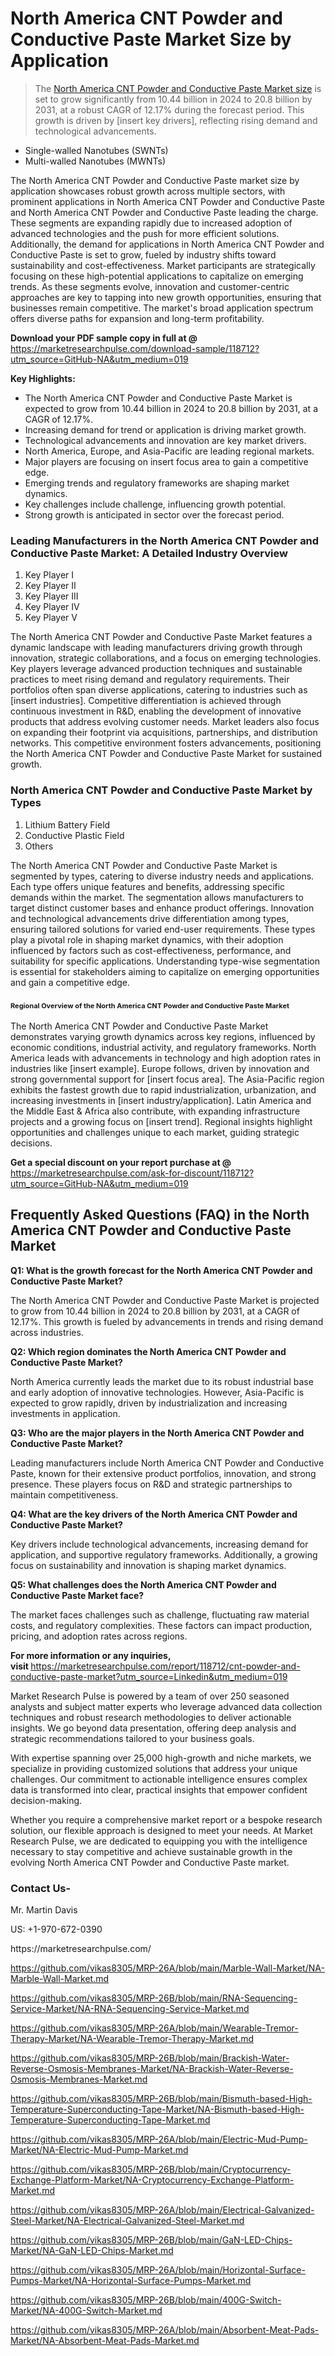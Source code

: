
<h1>North America CNT Powder and Conductive Paste Market&nbsp;Size by Application</h1><blockquote><p>The <a href="https://marketresearchpulse.com/download-sample/118712?utm_source=GitHub-NA&amp;utm_medium=019">North America CNT Powder and Conductive Paste Market size</a> is set to grow significantly from 10.44 billion in 2024 to 20.8 billion by 2031, at a robust CAGR of 12.17% during the forecast period. This growth is driven by [insert key drivers], reflecting rising demand and technological advancements.</p></blockquote><ul><li>Single-walled Nanotubes (SWNTs)<li> Multi-walled Nanotubes (MWNTs)</li></ul><p>The North America CNT Powder and Conductive Paste market size by application showcases robust growth across multiple sectors, with prominent applications in North America CNT Powder and Conductive Paste and North America CNT Powder and Conductive Paste leading the charge. These segments are expanding rapidly due to increased adoption of advanced technologies and the push for more efficient solutions. Additionally, the demand for applications in North America CNT Powder and Conductive Paste is set to grow, fueled by industry shifts toward sustainability and cost-effectiveness. Market participants are strategically focusing on these high-potential applications to capitalize on emerging trends. As these segments evolve, innovation and customer-centric approaches are key to tapping into new growth opportunities, ensuring that businesses remain competitive. The market's broad application spectrum offers diverse paths for expansion and long-term profitability.</p><p><strong>Download your PDF sample copy in full at @ </strong><a href="https://marketresearchpulse.com/download-sample/118712?utm_source=GitHub-NA&amp;utm_medium=019">https://marketresearchpulse.com/download-sample/118712?utm_source=GitHub-NA&amp;utm_medium=019</a></p><p><strong>Key Highlights: </strong></p><ul><li>The North America CNT Powder and Conductive Paste Market is expected to grow from 10.44 billion in 2024 to 20.8 billion by 2031, at a CAGR of 12.17%.</li><li>Increasing demand for trend or application is driving market growth.</li><li>Technological advancements and innovation are key market drivers.</li><li>North America, Europe, and Asia-Pacific are leading regional markets.</li><li>Major players are focusing on insert focus area to gain a competitive edge.</li><li>Emerging trends and regulatory frameworks are shaping market dynamics.</li><li>Key challenges include challenge, influencing growth potential.</li><li>Strong growth is anticipated in sector over the forecast period.</li></ul><h3>Leading Manufacturers in the North America CNT Powder and Conductive Paste Market: A Detailed Industry Overview</h3><ol><li>Key Player I</li><li>Key Player II</li><li>Key Player III</li><li>Key Player IV</li><li>Key Player V</li></ol><div class="flex max-w-full flex-col flex-grow"><div class="min-h-8 text-message flex w-full flex-col items-end gap-2 whitespace-normal break-words [.text-message+&amp;]:mt-5" dir="auto" data-message-author-role="assistant" data-message-id="fd8432e4-4910-450d-b182-61b7bfb0a01f" data-message-model-slug="gpt-4o"><div class="flex w-full flex-col gap-1 empty:hidden first:pt-[3px]"><div class="markdown prose w-full break-words dark:prose-invert light"><p>The North America CNT Powder and Conductive Paste Market features a dynamic landscape with leading manufacturers driving growth through innovation, strategic collaborations, and a focus on emerging technologies. Key players leverage advanced production techniques and sustainable practices to meet rising demand and regulatory requirements. Their portfolios often span diverse applications, catering to industries such as [insert industries]. Competitive differentiation is achieved through continuous investment in R&amp;D, enabling the development of innovative products that address evolving customer needs. Market leaders also focus on expanding their footprint via acquisitions, partnerships, and distribution networks. This competitive environment fosters advancements, positioning the North America CNT Powder and Conductive Paste Market for sustained growth.</p></div></div></div></div><h3>North America CNT Powder and Conductive Paste Market by Types</h3><ol><li>Lithium Battery Field<li> Conductive Plastic Field<li> Others</li></ol><div class="flex max-w-full flex-col flex-grow"><div class="min-h-8 text-message flex w-full flex-col items-end gap-2 whitespace-normal break-words [.text-message+&amp;]:mt-5" dir="auto" data-message-author-role="assistant" data-message-id="084470be-0bb7-4664-bddf-5156b4f41249" data-message-model-slug="gpt-4o-mini"><div class="flex w-full flex-col gap-1 empty:hidden first:pt-[3px]"><div class="markdown prose w-full break-words dark:prose-invert light"><p>The North America CNT Powder and Conductive Paste Market is segmented by types, catering to diverse industry needs and applications. Each type offers unique features and benefits, addressing specific demands within the market. The segmentation allows manufacturers to target distinct customer bases and enhance product offerings. Innovation and technological advancements drive differentiation among types, ensuring tailored solutions for varied end-user requirements. These types play a pivotal role in shaping market dynamics, with their adoption influenced by factors such as cost-effectiveness, performance, and suitability for specific applications. Understanding type-wise segmentation is essential for stakeholders aiming to capitalize on emerging opportunities and gain a competitive edge.</p></div></div></div></div><h3><span style="font-size: 11px;">Regional Overview of the North America CNT Powder and Conductive Paste Market</span></h3><div class="flex max-w-full flex-col flex-grow"><div class="min-h-8 text-message flex w-full flex-col items-end gap-2 whitespace-normal break-words [.text-message+&amp;]:mt-5" dir="auto" data-message-author-role="assistant" data-message-id="e9038762-ce64-4e30-91c9-9bd413514231" data-message-model-slug="gpt-4o-mini"><div class="flex w-full flex-col gap-1 empty:hidden first:pt-[3px]"><div class="markdown prose w-full break-words dark:prose-invert light"><p>The North America CNT Powder and Conductive Paste Market demonstrates varying growth dynamics across key regions, influenced by economic conditions, industrial activity, and regulatory frameworks. North America leads with advancements in technology and high adoption rates in industries like [insert example]. Europe follows, driven by innovation and strong governmental support for [insert focus area]. The Asia-Pacific region exhibits the fastest growth due to rapid industrialization, urbanization, and increasing investments in [insert industry/application]. Latin America and the Middle East &amp; Africa also contribute, with expanding infrastructure projects and a growing focus on [insert trend]. Regional insights highlight opportunities and challenges unique to each market, guiding strategic decisions.</p></div></div></div></div><p><strong>Get a special discount on your report purchase at @ </strong><a href="https://marketresearchpulse.com/ask-for-discount/118712?utm_source=GitHub-NA&amp;utm_medium=019">https://marketresearchpulse.com/ask-for-discount/118712?utm_source=GitHub-NA&amp;utm_medium=019</a></p><h2>Frequently Asked Questions (FAQ) in the North America CNT Powder and Conductive Paste Market</h2><p><strong>Q1: What is the growth forecast for the North America CNT Powder and Conductive Paste Market?</strong></p><p>The North America CNT Powder and Conductive Paste Market is projected to grow from 10.44 billion in 2024 to 20.8 billion by 2031, at a CAGR of 12.17%. This growth is fueled by advancements in trends and rising demand across industries.</p><p><strong>Q2: Which region dominates the North America CNT Powder and Conductive Paste Market?</strong></p><p>North America currently leads the market due to its robust industrial base and early adoption of innovative technologies. However, Asia-Pacific is expected to grow rapidly, driven by industrialization and increasing investments in application.</p><p><strong>Q3: Who are the major players in the North America CNT Powder and Conductive Paste Market?</strong></p><p>Leading manufacturers include North America CNT Powder and Conductive Paste, known for their extensive product portfolios, innovation, and strong presence. These players focus on R&amp;D and strategic partnerships to maintain competitiveness.</p><p><strong>Q4: What are the key drivers of the North America CNT Powder and Conductive Paste Market?</strong></p><p>Key drivers include technological advancements, increasing demand for application, and supportive regulatory frameworks. Additionally, a growing focus on sustainability and innovation is shaping market dynamics.</p><p><strong>Q5: What challenges does the North America CNT Powder and Conductive Paste Market face?</strong></p><p>The market faces challenges such as challenge, fluctuating raw material costs, and regulatory complexities. These factors can impact production, pricing, and adoption rates across regions.</p><p><strong>For more information or any inquiries, visit&nbsp;</strong><a href="https://marketresearchpulse.com/report/118712/cnt-powder-and-conductive-paste-market?utm_source=Linkedin&utm_medium=019">https://marketresearchpulse.com/report/118712/cnt-powder-and-conductive-paste-market?utm_source=Linkedin&utm_medium=019</a></p><p>Market Research Pulse is powered by a team of over 250 seasoned analysts and subject matter experts who leverage advanced data collection techniques and robust research methodologies to deliver actionable insights. We go beyond data presentation, offering deep analysis and strategic recommendations tailored to your business goals.</p><p>With expertise spanning over 25,000 high-growth and niche markets, we specialize in providing customized solutions that address your unique challenges. Our commitment to actionable intelligence ensures complex data is transformed into clear, practical insights that empower confident decision-making.</p><p>Whether you require a comprehensive market report or a bespoke research solution, our flexible approach is designed to meet your needs. At Market Research Pulse, we are dedicated to equipping you with the intelligence necessary to stay competitive and achieve sustainable growth in the evolving North America CNT Powder and Conductive Paste market.</p><h3><strong>Contact Us-</strong></h3><p>Mr. Martin Davis</p><p>US: +1-970-672-0390</p><p>https://marketresearchpulse.com/</p><p><a href="https://github.com/vikas8305/MRP-26A/blob/main/Marble-Wall-Market/NA-Marble-Wall-Market.md">https://github.com/vikas8305/MRP-26A/blob/main/Marble-Wall-Market/NA-Marble-Wall-Market.md</a></p><p><a href="https://github.com/vikas8305/MRP-26B/blob/main/RNA-Sequencing-Service-Market/NA-RNA-Sequencing-Service-Market.md">https://github.com/vikas8305/MRP-26B/blob/main/RNA-Sequencing-Service-Market/NA-RNA-Sequencing-Service-Market.md</a></p><p><a href="https://github.com/vikas8305/MRP-26A/blob/main/Wearable-Tremor-Therapy-Market/NA-Wearable-Tremor-Therapy-Market.md">https://github.com/vikas8305/MRP-26A/blob/main/Wearable-Tremor-Therapy-Market/NA-Wearable-Tremor-Therapy-Market.md</a></p><p><a href="https://github.com/vikas8305/MRP-26B/blob/main/Brackish-Water-Reverse-Osmosis-Membranes-Market/NA-Brackish-Water-Reverse-Osmosis-Membranes-Market.md">https://github.com/vikas8305/MRP-26B/blob/main/Brackish-Water-Reverse-Osmosis-Membranes-Market/NA-Brackish-Water-Reverse-Osmosis-Membranes-Market.md</a></p><p><a href="https://github.com/vikas8305/MRP-26B/blob/main/Bismuth-based-High-Temperature-Superconducting-Tape-Market/NA-Bismuth-based-High-Temperature-Superconducting-Tape-Market.md">https://github.com/vikas8305/MRP-26B/blob/main/Bismuth-based-High-Temperature-Superconducting-Tape-Market/NA-Bismuth-based-High-Temperature-Superconducting-Tape-Market.md</a></p><p><a href="https://github.com/vikas8305/MRP-26A/blob/main/Electric-Mud-Pump-Market/NA-Electric-Mud-Pump-Market.md">https://github.com/vikas8305/MRP-26A/blob/main/Electric-Mud-Pump-Market/NA-Electric-Mud-Pump-Market.md</a></p><p><a href="https://github.com/vikas8305/MRP-26B/blob/main/Cryptocurrency-Exchange-Platform-Market/NA-Cryptocurrency-Exchange-Platform-Market.md">https://github.com/vikas8305/MRP-26B/blob/main/Cryptocurrency-Exchange-Platform-Market/NA-Cryptocurrency-Exchange-Platform-Market.md</a></p><p><a href="https://github.com/vikas8305/MRP-26A/blob/main/Electrical-Galvanized-Steel-Market/NA-Electrical-Galvanized-Steel-Market.md">https://github.com/vikas8305/MRP-26A/blob/main/Electrical-Galvanized-Steel-Market/NA-Electrical-Galvanized-Steel-Market.md</a></p><p><a href="https://github.com/vikas8305/MRP-26B/blob/main/GaN-LED-Chips-Market/NA-GaN-LED-Chips-Market.md">https://github.com/vikas8305/MRP-26B/blob/main/GaN-LED-Chips-Market/NA-GaN-LED-Chips-Market.md</a></p><p><a href="https://github.com/vikas8305/MRP-26A/blob/main/Horizontal-Surface-Pumps-Market/NA-Horizontal-Surface-Pumps-Market.md">https://github.com/vikas8305/MRP-26A/blob/main/Horizontal-Surface-Pumps-Market/NA-Horizontal-Surface-Pumps-Market.md</a></p><p><a href="https://github.com/vikas8305/MRP-26B/blob/main/400G-Switch-Market/NA-400G-Switch-Market.md">https://github.com/vikas8305/MRP-26B/blob/main/400G-Switch-Market/NA-400G-Switch-Market.md</a></p><p><a href="https://github.com/vikas8305/MRP-26A/blob/main/Absorbent-Meat-Pads-Market/NA-Absorbent-Meat-Pads-Market.md">https://github.com/vikas8305/MRP-26A/blob/main/Absorbent-Meat-Pads-Market/NA-Absorbent-Meat-Pads-Market.md</a></p>
